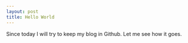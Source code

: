 ```yaml
---
layout: post
title: Hello World
---
```


Since today I will try to keep my blog in Github. Let me see how it goes.
